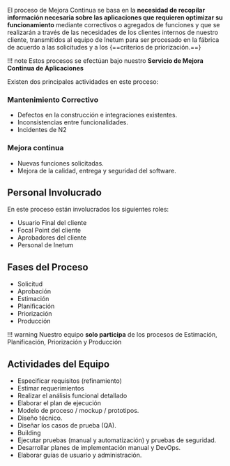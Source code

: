El proceso de Mejora Continua se basa en la **necesidad de recopilar información necesaria sobre las 
aplicaciones que requieren optimizar su funcionamiento** mediante correctivos o agregados de funciones y que 
se realizarán a través de las necesidades de los clientes internos de nuestro cliente, transmitidos al equipo de 
Inetum para ser procesado en la fábrica de acuerdo a las solicitudes y a los {==criterios de priorización.==}

!!! note
    Estos procesos se efectúan bajo nuestro **Servicio de Mejora Continua de Aplicaciones**

Existen dos principales actividades en este proceso:

### Mantenimiento Correctivo

 * Defectos en la construcción e integraciones existentes.
 * Inconsistencias entre funcionalidades.
 * Incidentes de N2

### Mejora continua

 * Nuevas funciones solicitadas.
 * Mejora de la calidad, entrega y seguridad del software.

## Personal Involucrado
En este proceso están involucrados los siguientes roles:

* Usuario Final del cliente
* Focal Point del cliente
* Aprobadores del cliente
* Personal de Inetum

## Fases del Proceso

* Solicitud
* Aprobación
* Estimación
* Planificación
* Priorización
* Producción

!!! warning
    Nuestro equipo **solo participa** de los procesos de Estimación, Planificación, Priorización y Producción

## Actividades del Equipo

* Especificar requisitos (refinamiento)
* Estimar requerimientos
* Realizar el análisis funcional detallado
* Elaborar el plan de ejecución
* Modelo de proceso / mockup / prototipos.
* Diseño técnico.
* Diseñar los casos de prueba (QA).
* Building
* Ejecutar pruebas (manual y automatización) y pruebas de seguridad.
* Desarrollar planes de implementación manual y DevOps.
* Elaborar guías de usuario y administración.
    